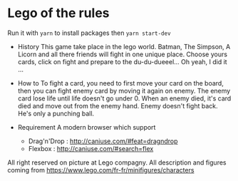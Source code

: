 Lego of the rules
===
Run it with `yarn` to install packages then `yarn start-dev`

- History
This game take place in the lego world.  Batman, The Simpson, A Licorn and all there friends will fight in one unique place.
Choose yours cards, click on fight and prepare to the du-du-dueeel... Oh yeah, I did it ... 

- How to
To fight a card, you need to first move your card on the board, then you can fight enemy card by moving it again on enemy.
The enemy card lose life until life doesn't go under 0. When an enemy died, it's card died and move out from the enemy hand.
Enemy doesn't fight back. He's only a punching ball.

- Requirement
A modern browser which support 
  - Drag'n'Drop : http://caniuse.com/#feat=dragndrop
  - Flexbox : http://caniuse.com/#search=flex

All right reserved on picture at Lego compagny.
All description and figures coming from https://www.lego.com/fr-fr/minifigures/characters

